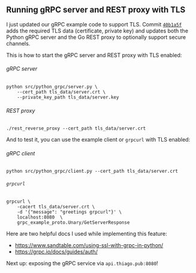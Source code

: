 ## Running gRPC server and REST proxy with TLS

I just updated our gRPC example code to support TLS. Commit
[`40b1a5f`](https://github.com/thiagorobert/grpc-example/commit/40b1a5fa3075436ecd5b94110d8ed92d59700ae6)
adds the required TLS data (certificate, private key) and updates both the
Python gRPC server and the Go REST proxy to optionally support secure channels.

This is how to start the gRPC server and REST proxy with TLS enabled:

###### gRPC server
```
python src/python_grpc/server.py \
    --cert_path tls_data/server.crt \
    --private_key_path tls_data/server.key
```

###### REST proxy
```
./rest_reverse_proxy --cert_path tls_data/server.crt
```

And to test it, you can use the example client or `grpcurl` with TLS enabled:

######  gRPC client
```
python src/python_grpc/client.py --cert_path tls_data/server.crt
```

######  `grpcurl`
```
grpcurl \
    -cacert tls_data/server.crt \
    -d '{"message": "greetings grpcurl"}' \
    localhost:8080  \
    grpc_example_proto.Unary/GetServerResponse
```

Here are two helpful docs I used while implementing this feature:
*    <https://www.sandtable.com/using-ssl-with-grpc-in-python/>
*    <https://grpc.io/docs/guides/auth/>

Next up: exposing the gRPC service via `api.thiago.pub:8080`!
